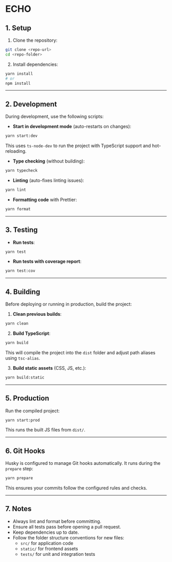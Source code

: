# ECHO

## 1. Setup

1. Clone the repository:

```bash
git clone <repo-url>
cd <repo-folder>
```

2. Install dependencies:

```bash
yarn install
# or
npm install
```

---

## 2. Development

During development, use the following scripts:

- **Start in development mode** (auto-restarts on changes):

```bash
yarn start:dev
```

This uses `ts-node-dev` to run the project with TypeScript support and hot-reloading.

- **Type checking** (without building):

```bash
yarn typecheck
```

- **Linting** (auto-fixes linting issues):

```bash
yarn lint
```

- **Formatting code** with Prettier:

```bash
yarn format
```

---

## 3. Testing

- **Run tests**:

```bash
yarn test
```

- **Run tests with coverage report**:

```bash
yarn test:cov
```

---

## 4. Building

Before deploying or running in production, build the project:

1. **Clean previous builds**:

```bash
yarn clean
```

2. **Build TypeScript**:

```bash
yarn build
```

This will compile the project into the `dist` folder and adjust path aliases using `tsc-alias`.

3. **Build static assets** (CSS, JS, etc.):

```bash
yarn build:static
```

---

## 5. Production

Run the compiled project:

```bash
yarn start:prod
```

This runs the built JS files from `dist/`.

---

## 6. Git Hooks

Husky is configured to manage Git hooks automatically. It runs during the `prepare` step:

```bash
yarn prepare
```

This ensures your commits follow the configured rules and checks.

---

## 7. Notes

- Always lint and format before committing.
- Ensure all tests pass before opening a pull request.
- Keep dependencies up to date.
- Follow the folder structure conventions for new files:
  - `src/` for application code
  - `static/` for frontend assets
  - `tests/` for unit and integration tests
